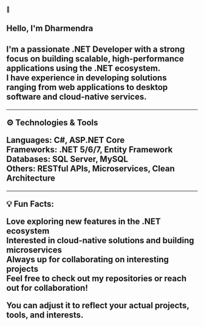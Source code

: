  👋 <h2>Hello, I'm Dharmendra<h2>

I'm a passionate .NET Developer with a strong focus on building scalable, high-performance applications using the .NET ecosystem.<br>
I have experience in developing solutions ranging from web applications to desktop software and cloud-native services.
<hr>
<B>⚙️ Technologies & Tools</B><br>

Languages: C#, ASP.NET Core<br>
Frameworks: .NET 5/6/7, Entity Framework<br> 
Databases: SQL Server, MySQL<br>
Others: RESTful APIs, Microservices, Clean Architecture<br>
<hr>
<b>💡 Fun Facts:<b><br>

Love exploring new features in the .NET ecosystem<br>
Interested in cloud-native solutions and building microservices<br>
Always up for collaborating on interesting projects<br>
Feel free to check out my repositories or reach out for collaboration!

You can adjust it to reflect your actual projects, tools, and interests.







<!---
codewithdharmendra/codewithdharmendra is a ✨ special ✨ repository because its `README.md` (this file) appears on your GitHub profile.
You can click the Preview link to take a look at your changes.
--->
